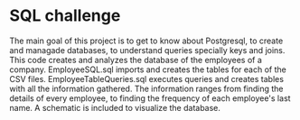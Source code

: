 # SQL challenge

The main goal of this project is to get to know about Postgresql, to create and managade databases, to understand queries specially keys and joins. 
This code creates and analyzes the database of the employees of a company. EmployeeSQL.sql imports and creates the tables for each of the CSV files. EmployeeTableQueries.sql executes queries and creates tables with all the information gathered. The information ranges from finding the details of every employee, to finding the frequency of each employee's last name. A schematic is included to visualize the database.  
